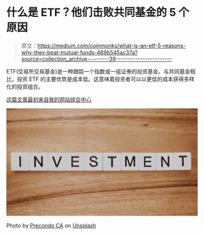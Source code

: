 # 什么是 ETF？他们击败共同基金的 5 个原因

> 原文：<https://medium.com/coinmonks/what-is-an-etf-5-reasons-why-they-beat-mutual-funds-489b545ac37a?source=collection_archive---------39----------------------->

ETF(交易所交易基金)是一种跟踪一个指数或一组证券的投资基金。与共同基金相比，投资 ETF 的主要优势是成本低。这意味着投资者可以以更低的成本获得多样化的投资组合。

[这篇文章最初来自我的网站组合中心](http://www.portfolio-hub.co.uk/)

![](img/1855b29371461b2febce9e485938b8fb.png)

Photo by [Precondo CA](https://unsplash.com/@precondo?utm_source=medium&utm_medium=referral) on [Unsplash](https://unsplash.com?utm_source=medium&utm_medium=referral)